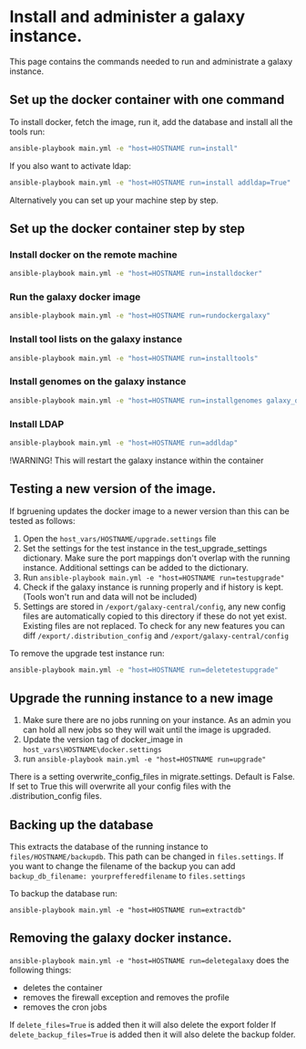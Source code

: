 # Install and administer a galaxy instance.

This page contains the commands needed to run and administrate a galaxy instance.

## Set up the docker container with one command

To install docker, fetch the image, run it, add the database and install all the tools run:

```bash
ansible-playbook main.yml -e "host=HOSTNAME run=install"   
```
If you also want to activate ldap:
```bash
ansible-playbook main.yml -e "host=HOSTNAME run=install addldap=True"   
```
Alternatively you can set up your machine step by step.

## Set up the docker container step by step

### Install docker on the remote machine
```bash
ansible-playbook main.yml -e "host=HOSTNAME run=installdocker"   
```

### Run the galaxy docker image
```bash
ansible-playbook main.yml -e "host=HOSTNAME run=rundockergalaxy"   
```

### Install tool lists on the galaxy instance
```bash
ansible-playbook main.yml -e "host=HOSTNAME run=installtools"   
```

### Install genomes on the galaxy instance
```bash
ansible-playbook main.yml -e "host=HOSTNAME run=installgenomes galaxy_docker_admin_api_key=YOURADMINAPIKEY" #This is not equal to the master api key   
```

### Install LDAP
```bash
ansible-playbook main.yml -e "host=HOSTNAME run=addldap"   
```
!WARNING! This will restart the galaxy instance within the container

## Testing a new version of the image.

If bgruening updates the docker image to a newer version than this can be tested as follows:
1. Open the `host_vars/HOSTNAME/upgrade.settings` file
2. Set the settings for the test instance in the test_upgrade_settings dictionary. Make sure the port mappings don't overlap with the running instance. Additional settings can be added to the dictionary.
3. Run `ansible-playbook main.yml -e "host=HOSTNAME run=testupgrade"`
4. Check if the galaxy instance is running properly and if history is kept.
(Tools won't run and data will not be included)
5. Settings are stored in `/export/galaxy-central/config`, any new config files are automatically copied to this directory if these do not yet exist.
Existing files are not replaced. To check for any new features you can diff `/export/.distribution_config` and `/export/galaxy-central/config`

To remove the upgrade test instance run:
```bash
ansible-playbook main.yml -e "host=HOSTNAME run=deletetestupgrade"
```

## Upgrade the running instance to a new image

1. Make sure there are no jobs running on your instance. As an admin you can hold all new jobs so they will wait until the image is upgraded.
2. Update the version tag of docker_image in `host_vars\HOSTNAME\docker.settings`
3. run `ansible-playbook main.yml -e "host=HOSTNAME run=upgrade"`

There is a setting overwrite_config_files in migrate.settings. Default is False.
If set to True this will overwrite all your config files with the .distribution_config files.

## Backing up the database

This extracts the database of the running instance to `files/HOSTNAME/backupdb`.
This path can be changed in `files.settings`. If you want to change the filename of the backup you can add
`backup_db_filename: yourprefferedfilename` to `files.settings`

To backup the database run:

```
ansible-playbook main.yml -e "host=HOSTNAME run=extractdb"
```

## Removing the galaxy docker instance.

`ansible-playbook main.yml -e "host=HOSTNAME run=deletegalaxy` does the following things:
+ deletes the container
+ removes the firewall exception and removes the profile
+ removes the cron jobs

If `delete_files=True` is added then it will also delete the export folder
If `delete_backup_files=True` is added then it will also delete the backup folder.

